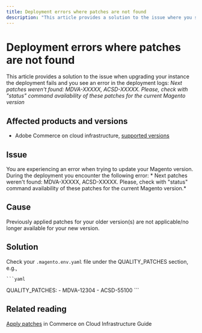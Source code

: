 ```yaml
---
title: Deployment errors where patches are not found
description: "This article provides a solution to the issue where you see an error Next patches weren't found: <MDVA-XXXXX>, <ACSD-XXXXX>. Please, check with 'status' command availability of these patches for the current Magento version."
---
```


# Deployment errors where patches are not found

This article provides a solution to the issue when upgrading your instance the deployment fails and you see an error in the deployment logs: *Next patches weren't found: MDVA-XXXXX, ACSD-XXXXX. Please, check with "status" command availability of these patches for the current Magento version*

## Affected products and versions

* Adobe Commerce on cloud infrastructure, [supported versions](https://magento.com/sites/default/files/magento-software-lifecycle-policy.pdf)


## Issue

You are experiencing an error when trying to update your Magento version. During the deployment you encounter the following error: * Next patches weren't found: MDVA-XXXXX, ACSD-XXXXX. Please, check with "status" command availability of these patches for the current Magento version.*

## Cause

Previously applied patches for your older version(s) are not applicable/no longer available for your new version.

## Solution

Check your `.magento.env.yaml` file under the QUALITY_PATCHES section, e.g.,

    ```yaml
QUALITY_PATCHES:
      - MDVA-12304
      - ACSD-55100
         ```

## Related reading

[Apply patches](/docs/commerce-cloud-service/user-guide/develop/upgrade/apply-patches.html?lang=en#apply-a-patch-in-a-local-environment) in Commerce on Cloud Infrastructure Guide
